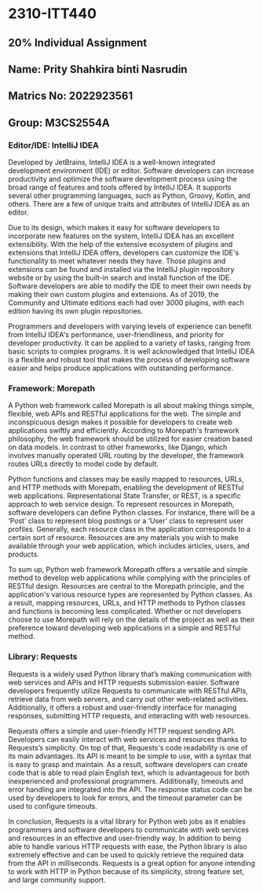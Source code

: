 # 2310-ITT440
## 20% Individual Assignment
## Name: Prity Shahkira binti Nasrudin
## Matrics No: 2022923561
## Group: M3CS2554A

### Editor/IDE: IntelliJ IDEA
Developed by JetBrains, IntelliJ IDEA is a well-known integrated development environment (IDE) or editor. Software developers can increase productivity and optimize the software development process using the broad range of features and tools offered by IntelliJ IDEA. It supports several other programming languages, such as Python, Groovy, Kotlin, and others. There are a few of unique traits and attributes of IntelliJ IDEA as an editor.

Due to its design, which makes it easy for software developers to incorporate new features on the system, IntelliJ IDEA has an excellent extensibility. With the help of the extensive ecosystem of plugins and extensions that IntelliJ IDEA offers, developers can customize the IDE's functionality to meet whatever needs they have. Those plugins and extensions can be found and installed via the IntelliJ plugin repository website or by using the built-in search and install function of the IDE. Software developers are able to modify the IDE to meet their own needs by making their own custom plugins and extensions. As of 2019, the Community and Ultimate editions each had over 3000 plugins, with each edition having its own plugin repositories.

Programmers and developers with varying levels of experience can benefit from IntelliJ IDEA's performance, user-friendliness, and priority for developer productivity. It can be applied to a variety of tasks, ranging from basic scripts to complex programs. It is well acknowledged that IntelliJ IDEA is a flexible and robust tool that makes the process of developing software easier and helps produce applications with outstanding performance.

### Framework: Morepath
A Python web framework called Morepath is all about making things simple, flexible, web APIs and RESTful applications for the web. The simple and inconspicuous design makes it possible for developers to create web applications swiftly and efficiently. According to Morepath's framework philosophy, the web framework should be utilized for easier creation based on data models. In contrast to other frameworks, like Django, which involves manually operated URL routing by the developer, the framework routes URLs directly to model code by default. 

Python functions and classes may be easily mapped to resources, URLs, and HTTP methods with Morepath, enabling the development of RESTful web applications. Representational State Transfer, or REST, is a specific approach to web service design. To represent resources in Morepath, software developers can define Python classes. For instance, there will be a ‘Post’ class to represent blog postings or a ‘User’ class to represent user profiles. Generally, each resource class in the application corresponds to a certain sort of resource. Resources are any materials you wish to make available through your web application, which includes articles, users, and products.

To sum up, Python web framework Morepath offers a versatile and simple method to develop web applications while complying with the principles of RESTful design. Resources are central to the Morepath principle, and the application's various resource types are represented by Python classes. As a result, mapping resources, URLs, and HTTP methods to Python classes and functions is becoming less complicated.  Whether or not developers choose to use Morepath will rely on the details of the project as well as their preference toward developing web applications in a simple and RESTful method.

### Library: Requests
Requests is a widely used Python library that’s making communication with web services and APIs and HTTP requests submission easier. Software developers frequently utilize Requests to communicate with RESTful APIs, retrieve data from web servers, and carry out other web-related activities. Additionally, it offers a robust and user-friendly interface for managing responses, submitting HTTP requests, and interacting with web resources.

Requests offers a simple and user-friendly HTTP request sending API. Developers can easily interact with web services and resources thanks to Requests’s simplicity. On top of that, Requests's code readability is one of its main advantages. Its API is meant to be simple to use, with a syntax that is easy to grasp and maintain. As a result, software developers can create code that is able to read plain English text, which is advantageous for both inexperienced and professional programmers. Additionally, timeouts and error handling are integrated into the API. The response status code can be used by developers to look for errors, and the timeout parameter can be used to configure timeouts.

In conclusion, Requests is a vital library for Python web jobs as it enables programmers and software developers to communicate with web services and resources in an effective and user-friendly way. In addition to being able to handle various HTTP requests with ease, the Python library is also extremely effective and can be used to quickly retrieve the required data from the API in milliseconds. Requests is a great option for anyone intending to work with HTTP in Python because of its simplicity, strong feature set, and large community support.
